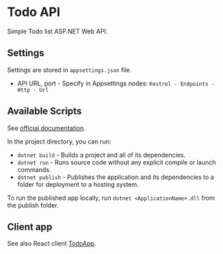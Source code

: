 ﻿# Todo API

Simple Todo list ASP.NET Web API.

## Settings

Settings are stored in `appsettings.json` file.

* API URL, port - Specify in Appsettings nodes: `Kestrel - Endpoints - Http - Url`

## Available Scripts

See [official documentation](https://learn.microsoft.com/en-us/dotnet/core/tools/).

In the project directory, you can run:

* `dotnet build` - Builds a project and all of its dependencies.
* `dotnet run` - Runs source code without any explicit compile or launch commands.
* `dotnet publish` - Publishes the application and its dependencies to a folder for deployment to a hosting system.

To run the published app locally, run `dotnet <ApplicationName>.dll` from the publish folder.

## Client app

See also React client [TodoApp](https://github.com/grekkster/TodoApp).
